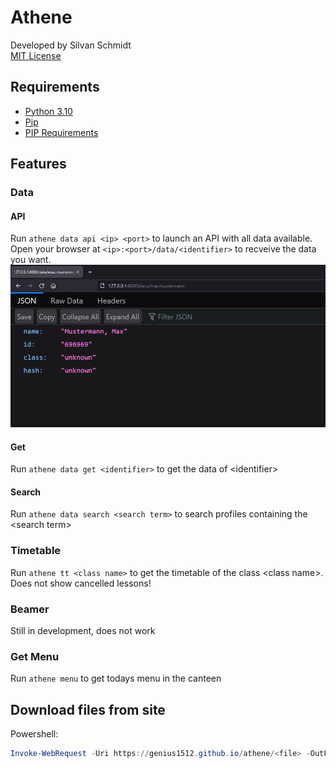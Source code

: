 # Athene

Developed by Silvan Schmidt \
[MIT License](license)

## Requirements

- [Python 3.10](https://www.python.org/downloads/release/python-3100/ "Python 3.10 Install link")
- [Pip](https://www.liquidweb.com/kb/install-pip-windows/ "Tutorial to download pip")
- [PIP Requirements](requirements.txt "Requirements")

## Features

### Data

#### API

Run ```athene data api <ip> <port>``` to launch an API with all data available. \
Open your browser at ```<ip>:<port>/data/<identifier>``` to recveive the data you want.
![API Data](assets\imgs\api_data.png "Example of a data set")

#### Get

Run ```athene data get <identifier>``` to get the data of \<identifier\>

#### Search

Run ```athene data search <search term>``` to search profiles containing the \<search term\>

### Timetable

Run ```athene tt <class name>``` to get the timetable of the class \<class name\>. \
Does not show cancelled lessons!

### Beamer

Still in development, does not work

### Get Menu

Run ```athene menu``` to get todays menu in the canteen

## Download files from site

Powershell:
```powershell
Invoke-WebRequest -Uri https://genius1512.github.io/athene/<file> -OutFile <outfile>
```
